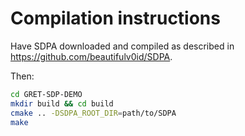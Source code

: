 # Compilation instructions

Have SDPA downloaded and compiled as described  in https://github.com/beautifulv0id/SDPA. 

Then:

```bash
cd GRET-SDP-DEMO
mkdir build && cd build
cmake .. -DSDPA_ROOT_DIR=path/to/SDPA
make
```
